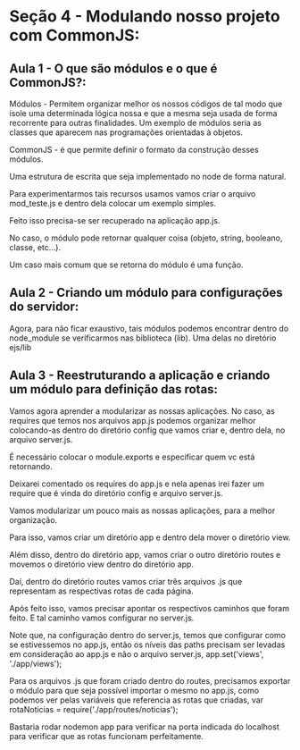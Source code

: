 # Seção 4 - Modulando nosso projeto com CommonJS:
## Aula 1 - O que são módulos e o que é CommonJS?:
Módulos - Permitem organizar melhor os nossos códigos de tal modo que isole uma determinada lógica nossa e que a mesma seja usada de forma recorrente para outras finalidades. Um exemplo de módulos seria as classes que aparecem nas programações orientadas à objetos.

CommonJS - é que permite definir o formato da construção desses módulos.

Uma estrutura de escrita que seja implementado no node de forma natural.

Para experimentarmos tais recursos usamos vamos criar o arquivo mod_teste.js e dentro dela colocar um exemplo simples.

Feito isso precisa-se ser recuperado na aplicação app.js.

No caso, o módulo pode retornar qualquer coisa (objeto, string, booleano, classe, etc...).

Um caso mais comum que se retorna do módulo é uma função.

## Aula 2 - Criando um módulo para configurações do servidor:
Agora, para não ficar exaustivo, tais módulos podemos encontrar dentro do node_module se verificarmos nas biblioteca (lib). Uma delas no diretório ejs/lib

## Aula 3 - Reestruturando a aplicação e criando um módulo para definição das rotas:
Vamos agora aprender a modularizar as nossas aplicações. No caso, as requires que temos nos arquivos app.js podemos organizar melhor colocando-as dentro do diretório config que vamos criar e, dentro dela, no arquivo server.js.

É necessário colocar o module.exports e especificar quem vc está retornando.

Deixarei comentado os requires do app.js e nela apenas irei fazer um require que é vinda do diretório config e arquivo server.js.

Vamos modularizar um pouco mais as nossas aplicações, para a melhor organização. 

Para isso, vamos criar um diretório app e dentro dela mover o diretório view. 

Além disso, dentro do diretório app, vamos criar o outro diretório routes e movemos o diretório view dentro do diretório app.

Daí, dentro do diretório routes vamos criar três arquivos .js que representam as respectivas rotas de cada página.

Após feito isso, vamos precisar apontar os respectivos caminhos que foram feito. E tal caminho vamos configurar no server.js.

Note que, na configuração dentro do server.js, temos que configurar como se estivessemos no app.js, então os níveis das paths precisam ser levadas em consideração ao app.js e não o arquivo server.js, app.set('views', './app/views');

Para os arquivos .js que foram criado dentro do routes, precisamos exportar o módulo para que seja possível importar o mesmo no app.js, como podemos ver pelas variáveis que referencia as rotas que criadas, var rotaNoticias = require('./app/routes/noticias');

Bastaria rodar nodemon app para verificar na porta indicada do localhost para verificar que as rotas funcionam perfeitamente.